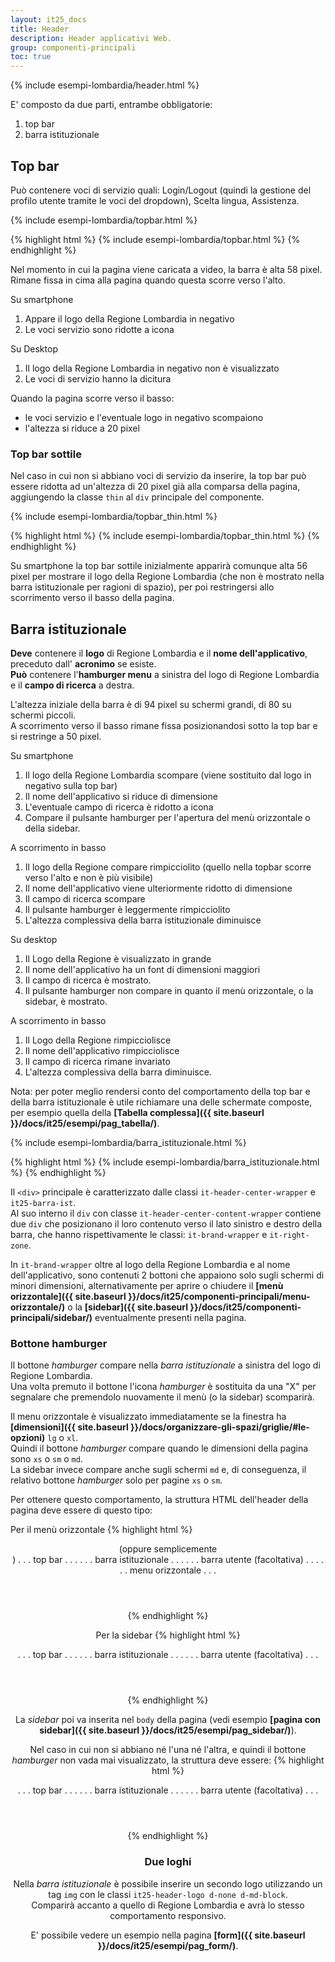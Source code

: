 ```yaml
---
layout: it25_docs
title: Header
description: Header applicativi Web.
group: componenti-principali
toc: true
---
```


<!-- Style override for Documentation purposes -->
<style>
  @media (max-width: 991px) {
    .it-header-slim-wrapper .it-header-slim-wrapper-content a.btn-full {
      margin-top: -7px;
    }
  }
  .it25-hamburger-btn-wrapper {
    display: none;
  }
</style>

<div class="bd-example">
{% include esempi-lombardia/header.html %}
</div>

E' composto da due parti, entrambe obbligatorie:
1. top bar
2. barra istituzionale

## Top bar
Può contenere voci di servizio quali: Login/Logout (quindi la gestione del profilo utente tramite le voci del dropdown), Scelta lingua, Assistenza.

<div class="bd-example">
{% include esempi-lombardia/topbar.html %}
</div>

{% highlight html %}
{% include esempi-lombardia/topbar.html %}
{% endhighlight %}

Nel momento in cui la pagina viene caricata a video, la barra è alta 58 pixel.  
Rimane fissa in cima alla pagina quando questa scorre verso l'alto.

Su smartphone
1. Appare il logo della Regione Lombardia in negativo
2. Le voci servizio sono ridotte a icona

Su Desktop
1. Il logo della Regione Lombardia in negativo non è visualizzato
2. Le voci di servizio hanno la dicitura

Quando la pagina scorre verso il basso:
- le voci servizio e l'eventuale logo in negativo scompaiono
- l'altezza si riduce a 20 pixel

### Top bar sottile
Nel caso in cui non si abbiano voci di servizio da inserire, la top bar può essere ridotta ad un'altezza di 20 pixel già alla comparsa della pagina, aggiungendo la classe `thin` al `div` principale del componente.

<div class="bd-example">
{% include esempi-lombardia/topbar_thin.html %}
</div>

{% highlight html %}
{% include esempi-lombardia/topbar_thin.html %}
{% endhighlight %}


Su smartphone la top bar sottile inizialmente apparirà comunque alta 56 pixel per mostrare il logo della Regione Lombardia (che non è mostrato nella barra istituzionale per ragioni di spazio), per poi restringersi allo scorrimento verso il basso della pagina.


## Barra istituzionale

**Deve** contenere il **logo** di Regione Lombardia e il **nome dell'applicativo**, preceduto dall' **acronimo** se esiste.  
**Può** contenere l'**hamburger menu** a sinistra del logo di Regione Lombardia e il **campo di ricerca** a destra.

L'altezza iniziale della barra è di 94 pixel su schermi grandi, di 80 su schermi piccoli.  
A scorrimento verso il basso rimane fissa posizionandosi sotto la top bar e si restringe a 50 pixel.

Su smartphone
1. Il logo della Regione Lombardia scompare (viene sostituito dal logo in negativo sulla top bar)
2. Il nome dell'applicativo si riduce di dimensione
3. L'eventuale campo di ricerca è ridotto a icona
4. Compare il pulsante hamburger per l'apertura del menù orizzontale o della sidebar.

A scorrimento in basso
1. Il logo della Regione compare rimpicciolito (quello nella topbar scorre verso l'alto e non è più visibile)
2. Il nome dell'applicativo viene ulteriormente ridotto di dimensione
3. Il campo di ricerca scompare
4. Il pulsante hamburger è leggermente rimpicciolito
5. L'altezza complessiva della barra istituzionale diminuisce

Su desktop
1. Il Logo della Regione è visualizzato in grande
2. Il nome dell'applicativo ha un font di dimensioni maggiori
3. Il campo di ricerca è mostrato.
4. Il pulsante hamburger non compare in quanto il menù orizzontale, o la sidebar, è mostrato.

A scorrimento in basso
1. Il Logo della Regione rimpicciolisce
2. Il nome dell'applicativo rimpicciolisce
3. Il campo di ricerca rimane invariato
4. L'altezza complessiva della barra diminuisce.

Nota: per poter meglio rendersi conto del comportamento della top bar e della barra istituzionale è utile richiamare una delle schermate composte, per esempio quella della **[Tabella complessa]({{ site.baseurl }}/docs/it25/esempi/pag_tabella/)**.

<div class="bd-example">
{% include esempi-lombardia/barra_istituzionale.html %}
</div>

{% highlight html %}
{% include esempi-lombardia/barra_istituzionale.html %}
{% endhighlight %}

Il `<div>` principale è caratterizzato dalle classi `it-header-center-wrapper` e `it25-barra-ist`.  
Al suo interno il `div` con classe `it-header-center-content-wrapper` contiene due `div` che posizionano il loro contenuto verso il lato sinistro e destro della barra, che hanno rispettivamente le classi: `it-brand-wrapper` e `it-right-zone`.  

In  `it-brand-wrapper` oltre al logo della Regione Lombardia e al nome dell'applicativo, sono contenuti 2 bottoni che appaiono solo sugli schermi di minori dimensioni, alternativamente per aprire o chiudere il **[menù orizzontale]({{ site.baseurl }}/docs/it25/componenti-principali/menu-orizzontale/)** o la **[sidebar]({{ site.baseurl }}/docs/it25/componenti-principali/sidebar/)** eventualmente presenti nella pagina.



### Bottone hamburger

Il bottone *hamburger* compare nella *barra istituzionale* a sinistra del logo di Regione Lombardia.  
Una volta premuto il bottone l'icona *hamburger* è sostituita da una "X" per segnalare che premendolo nuovamente il menù (o la sidebar) scomparirà.

Il menu orizzontale è visualizzato immediatamente se la finestra ha **[dimensioni]({{ site.baseurl }}/docs/organizzare-gli-spazi/griglie/#le-opzioni)** `lg` o `xl`.    
Quindi il bottone *hamburger* compare quando le dimensioni della pagina sono `xs` o `sm` o `md`.  
La sidebar invece compare anche sugli schermi `md` e, di conseguenza, il relativo bottone *hamburger* solo per pagine `xs` o `sm`.  

Per ottenere questo comportamento, la struttura HTML dell'header della pagina deve essere di questo tipo:

Per il menù orizzontale
{% highlight html %}
<header class="it25-menu"> (oppure semplicemente <header>)
  . . . top bar . . .
  . . . barra istituzionale . . .
  . . . barra utente (facoltativa) . . .
  . . . menu orizzontale . . .
</header>
{% endhighlight %}

Per la sidebar
{% highlight html %}
<header class="it25-sidebar">
  . . . top bar . . .
  . . . barra istituzionale . . .
  . . . barra utente (facoltativa) . . .
</header>
{% endhighlight %}

La *sidebar* poi va inserita nel `body` della pagina (vedi esempio **[pagina con sidebar]({{ site.baseurl }}/docs/it25/esempi/pag_sidebar/)**).

Nel caso in cui non si abbiano né l'una né l'altra, e quindi il bottone *hamburger* non vada mai visualizzato, la struttura deve essere:
{% highlight html %}
<header class="it25-none">
  . . . top bar . . .
  . . . barra istituzionale . . .
  . . . barra utente (facoltativa) . . .
</header>
{% endhighlight %}


### Due loghi
Nella *barra istituzionale* è possibile inserire un secondo logo utilizzando un tag `img` con le classi `it25-header-logo d-none d-md-block`.  
Comparirà accanto a quello di Regione Lombardia e avrà lo stesso comportamento responsivo.

E' possibile vedere un esempio nella pagina **[form]({{ site.baseurl }}/docs/it25/esempi/pag_form/)**.

